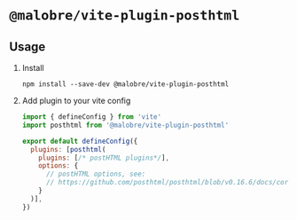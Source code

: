 # `@malobre/vite-plugin-posthtml`

## Usage

1. Install 
    ```shell
    npm install --save-dev @malobre/vite-plugin-posthtml
    ```
1. Add plugin to your vite config
    ```js
    import { defineConfig } from 'vite'
    import posthtml from '@malobre/vite-plugin-posthtml'

    export default defineConfig({
      plugins: [posthtml(
        plugins: [/* postHTML plugins*/],
        options: {
          // postHTML options, see:
          // https://github.com/posthtml/posthtml/blob/v0.16.6/docs/core.md#posthtml-options
        }
      )],
    })
   ```
